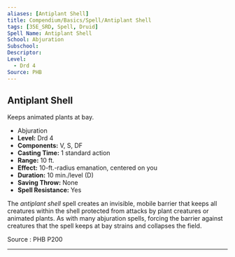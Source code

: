 ```yaml
---
aliases: [Antiplant Shell]
title: Compendium/Basics/Spell/Antiplant Shell
tags: [35E_SRD, Spell, Druid]
Spell Name: Antiplant Shell
School: Abjuration
Subschool: 
Descriptor: 
Level:
  - Drd 4
Source: PHB
---
```



## Antiplant Shell

Keeps animated plants at bay.

*   Abjuration
*   **Level:** Drd 4
*   **Components:** V, S, DF
*   **Casting Time:** 1 standard action
*   **Range:** 10 ft.
*   **Effect:** 10-ft.-radius emanation, centered on you
*   **Duration:** 10 min./level (D)
*   **Saving Throw:** None
*   **Spell Resistance:** Yes

<p>The <i>antiplant shell</i> spell creates an invisible, mobile barrier that keeps all creatures within the shell protected from attacks by plant creatures or animated plants. As with many abjuration spells, forcing the barrier against creatures that the spell keeps at bay strains and collapses the field.</p>

Source : PHB P200

---

